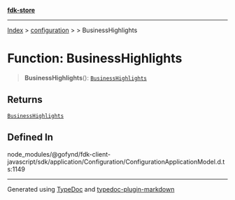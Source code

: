 [**fdk-store**](../../../README.md)
***

[Index](../../../API.md) > [configuration](../../README.md) > [<internal>](../README.md) > BusinessHighlights

# Function: BusinessHighlights

> **BusinessHighlights**(): [`BusinessHighlights`](../type-aliases/type-alias.BusinessHighlights.md)

## Returns

[`BusinessHighlights`](../type-aliases/type-alias.BusinessHighlights.md)

## Defined In

node\_modules/@gofynd/fdk-client-javascript/sdk/application/Configuration/ConfigurationApplicationModel.d.ts:1149

***
Generated using [TypeDoc](https://typedoc.org/) and [typedoc-plugin-markdown](https://www.npmjs.com/package/typedoc-plugin-markdown)
